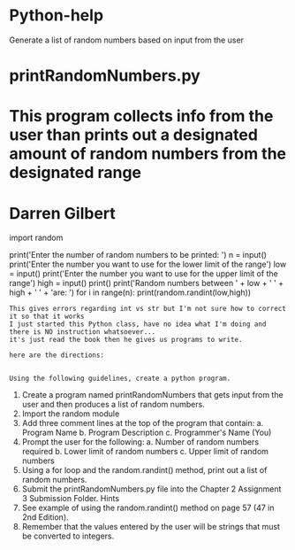 # Python-help
Generate a list of random numbers based on input from the user


# printRandomNumbers.py
# This program collects info from the user than prints out a designated amount of random numbers from the designated range 
# Darren Gilbert

import random

print('Enter the number of random numbers to be printed: ')
n = input()
print('Enter the number you want to use for the lower limit of the range')
low = input()
print('Enter the number you want to use for the upper limit of the range')
high = input()
print()
print('Random numbers between ' + low + ' ' + high + ' ' + 'are: ')
for i in range(n):
    print(random.randint(low,high))
    
    
    
    This gives errors regarding int vs str but I'm not sure how to correct it so that it works
    I just started this Python class, have no idea what I'm doing and there is NO instruction whatsoever... 
    it's just read the book then he gives us programs to write.
    
    here are the directions:
    
    
    Using the following guidelines, create a python program.
1. Create a program named printRandomNumbers that gets input from the user and then produces a list of random numbers.
2. Import the random module
3. Add three comment lines at the top of the program that contain:
a. Program Name
b. Program Description
c. Programmer's Name (You)
4. Prompt the user for the following:
a. Number of random numbers required
b. Lower limit of random numbers
c. Upper limit of random numbers
5. Using a for loop and the random.randint() method, print out a list of random numbers.
6. Submit the printRandomNumbers.py file into the Chapter 2 Assignment 3 Submission Folder.
Hints
1. See example of using the random.randint() method on page 57 (47 in 2nd Edition).
2. Remember that the values entered by the user will be strings that must be converted to integers.
    
